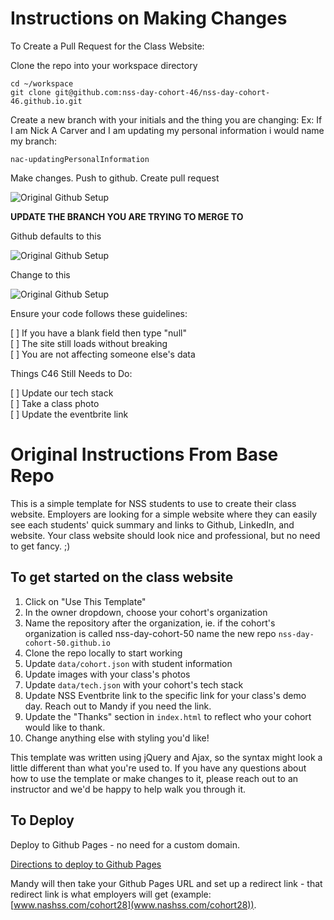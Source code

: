 # Instructions on Making Changes

To Create a Pull Request for the Class Website:

Clone the repo into your workspace directory
```
cd ~/workspace
git clone git@github.com:nss-day-cohort-46/nss-day-cohort-46.github.io.git
```
Create a new branch with your initials and the thing you are changing:
Ex: If I am Nick A Carver and I am updating my personal information i would name my branch:
```
nac-updatingPersonalInformation
```
Make changes.
Push to github.
Create pull request

<img src="./images/pullRequestInstructions/createPullRequest.png" alt="Original Github Setup" />

<strong>UPDATE THE BRANCH YOU ARE TRYING TO MERGE TO</strong>

Github defaults to this

<img src="./images/pullRequestInstructions/OriginalBranchSetup.png" alt="Original Github Setup" />

Change to this

<img src="./images/pullRequestInstructions/UpdatedBranchSetup.png" alt="Original Github Setup" />

Ensure your code follows these guidelines:

[ ] If you have a blank field then type "null" <br>
[ ] The site still loads without breaking<br>
[ ] You are not affecting someone else's data

Things C46 Still Needs to Do:

[ ] Update our tech stack <br>
[ ] Take a class photo <br>
[ ] Update the eventbrite link


# Original Instructions From Base Repo

This is a simple template for NSS students to use to create their class website. Employers are looking for a simple website where they can easily see each students' quick summary and links to Github, LinkedIn, and website. Your class website should look nice and professional, but no need to get fancy. ;)

## To get started on the class website

1. Click on "Use This Template"
2. In the owner dropdown, choose your cohort's organization 
3. Name the repository after the organization, ie. if the cohort's organization is called nss-day-cohort-50 name the new repo `nss-day-cohort-50.github.io`
4. Clone the repo locally to start working
5. Update `data/cohort.json` with student information
6. Update images with your class's photos
7. Update `data/tech.json` with your cohort's tech stack
8. Update NSS Eventbrite link to the specific link for your class's demo day. Reach out to Mandy if you need the link.
9. Update the "Thanks" section in `index.html` to reflect who your cohort would like to thank.
10. Change anything else with styling you'd like!

This template was written using jQuery and Ajax, so the syntax might look a little different than what you're used to. If you have any questions about how to use the template or make changes to it, please reach out to an instructor and we'd be happy to help walk you through it.

## To Deploy

Deploy to Github Pages - no need for a custom domain.

[Directions to deploy to Github Pages](https://www.codecademy.com/articles/f1-u3-github-pages)

Mandy will then take your Github Pages URL and set up a redirect link - that redirect link is what employers will get (example: [www.nashss.com/cohort28](www.nashss.com/cohort28)). 
